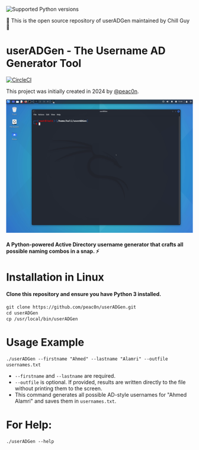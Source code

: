 ![Supported Python versions](https://img.shields.io/badge/python-3.10+-blue.svg)

🚩 This is the open source repository of userADGen maintained by Chill Guy :dizzy:
# userADGen - The Username AD Generator Tool
[![CircleCI](https://circleci.com/gh/ropnop/kerbrute.svg?style=svg)](https://circleci.com/gh/ropnop/kerbrute)

This project was initially created in 2024 by [@peac0n](https://github.com/peac0n).

![Demo GIF](images/Beac0n.gif)

#### A Python-powered Active Directory username generator that crafts all possible naming combos in a snap. :zap:


# Installation in Linux
#### Clone this repository and ensure you have Python 3 installed.
```
git clone https://github.com/peac0n/userADGen.git
cd userADGen
cp /usr/local/bin/userADGen
```


# Usage Example
```
./userADGen --firstname "Ahmed" --lastname "Alamri" --outfile usernames.txt
```
 * `--firstname` and `--lastname` are required.
 * `--outfile` is optional. If provided, results are written directly to the file without printing them to the screen.
 * This command generates all possible AD-style usernames for "Ahmed Alamri" and saves them in `usernames.txt`.


# For Help:
```
./userADGen --help
```

